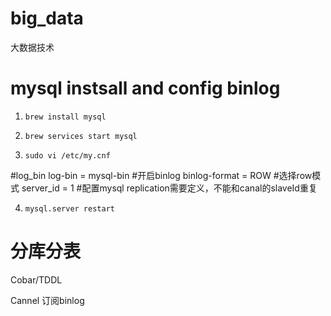 # big_data
大数据技术


# mysql instsall and config binlog

1. `brew install mysql`

2. `brew services start mysql`

3.  `sudo vi /etc/my.cnf`

 #log_bin
 log-bin = mysql-bin #开启binlog
 binlog-format = ROW #选择row模式
 server_id = 1 #配置mysql replication需要定义，不能和canal的slaveId重复

4.  `mysql.server restart`


# 分库分表

Cobar/TDDL

Cannel 订阅binlog
